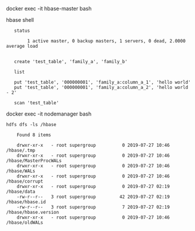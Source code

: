

docker exec -it hbase-master bash

   hbase shell

       status
       
            1 active master, 0 backup masters, 1 servers, 0 dead, 2.0000 average load
            
            
       create 'test_table', 'family_a', 'family_b'     
       
       list 
       
       put 'test_table', '000000001', 'family_a:column_a_1', 'hello world'
       put 'test_table', '000000001', 'family_a:column_a_2', 'hello world - 2'
       
       scan 'test_table'
         
docker exec -it nodemanager bash

    hdfs dfs -ls /hbase
    
        Found 8 items
        
        drwxr-xr-x   - root supergroup          0 2019-07-27 10:46 /hbase/.tmp
        drwxr-xr-x   - root supergroup          0 2019-07-27 10:46 /hbase/MasterProcWALs
        drwxr-xr-x   - root supergroup          0 2019-07-27 10:46 /hbase/WALs
        drwxr-xr-x   - root supergroup          0 2019-07-27 10:46 /hbase/corrupt
        drwxr-xr-x   - root supergroup          0 2019-07-27 02:19 /hbase/data
        -rw-r--r--   3 root supergroup         42 2019-07-27 02:19 /hbase/hbase.id
        -rw-r--r--   3 root supergroup          7 2019-07-27 02:19 /hbase/hbase.version
        drwxr-xr-x   - root supergroup          0 2019-07-27 10:46 /hbase/oldWALs
            